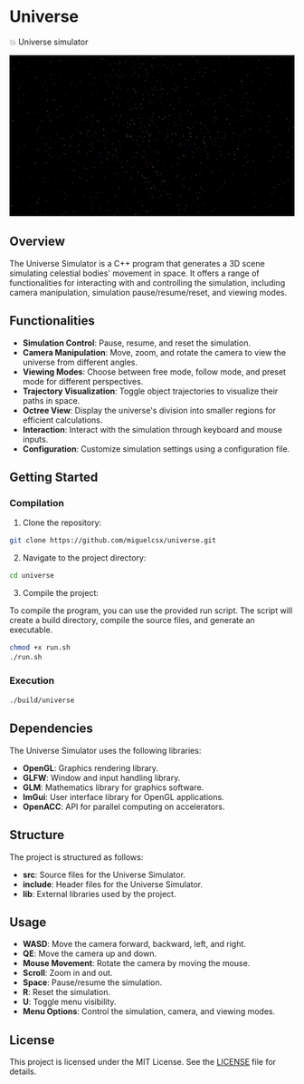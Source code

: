 # Universe
:collision: Universe simulator

![Visualization](./assets/visualization.gif)

## Overview

The Universe Simulator is a C++ program that generates a 3D scene simulating celestial bodies' movement in space. It offers a range of functionalities for interacting with and controlling the simulation, including camera manipulation, simulation pause/resume/reset, and viewing modes.

## Functionalities

- **Simulation Control**: Pause, resume, and reset the simulation.
- **Camera Manipulation**: Move, zoom, and rotate the camera to view the universe from different angles.
- **Viewing Modes**: Choose between free mode, follow mode, and preset mode for different perspectives.
- **Trajectory Visualization**: Toggle object trajectories to visualize their paths in space.
- **Octree View**: Display the universe's division into smaller regions for efficient calculations.
- **Interaction**: Interact with the simulation through keyboard and mouse inputs.
- **Configuration**: Customize simulation settings using a configuration file.

## Getting Started

### Compilation

1. Clone the repository:

```bash
git clone https://github.com/miguelcsx/universe.git
```

2. Navigate to the project directory:

```bash
cd universe
```

3. Compile the project:

To compile the program, you can use the provided run script.
The script will create a build directory, compile the source files, and generate an executable.

```bash
chmod +x run.sh
./run.sh
```

### Execution

```bash
./build/universe
```

## Dependencies

The Universe Simulator uses the following libraries:

- **OpenGL**: Graphics rendering library.
- **GLFW**: Window and input handling library.
- **GLM**: Mathematics library for graphics software.
- **ImGui**: User interface library for OpenGL applications.
- **OpenACC**: API for parallel computing on accelerators.

## Structure

The project is structured as follows:

- **src**: Source files for the Universe Simulator.
- **include**: Header files for the Universe Simulator.
- **lib**: External libraries used by the project.

## Usage

- **WASD**: Move the camera forward, backward, left, and right.
- **QE**: Move the camera up and down.
- **Mouse Movement**: Rotate the camera by moving the mouse.
- **Scroll**: Zoom in and out.
- **Space**: Pause/resume the simulation.
- **R**: Reset the simulation.
- **U**: Toggle menu visibility.
- **Menu Options**: Control the simulation, camera, and viewing modes.

## License

This project is licensed under the MIT License. See the [LICENSE](LICENSE) file for details.
